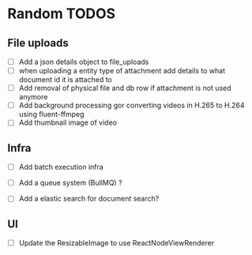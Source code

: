 # Random TODOS

## File uploads
* [ ] Add a json details object to file_uploads
* [ ] when uploading a entity type of attachment add details to what document id it is attached to
* [ ] Add removal of physical file and db row if attachment is not used anymore
* [ ] Add background processing gor converting videos in H.265 to H.264 using fluent-ffmpeg
* [ ] Add thumbnail image of video

## Infra
* [ ] Add batch execution infra
* [ ] Add a queue system (BullMQ) ?
* [ ] Add a elastic search for document search?


## UI
 * [ ] Update the ResizableImage to use ReactNodeViewRenderer